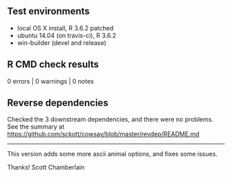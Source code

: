 ## Test environments

* local OS X install, R 3.6.2 patched
* ubuntu 14.04 (on travis-ci), R 3.6.2
* win-builder (devel and release)

## R CMD check results

0 errors | 0 warnings | 0 notes

## Reverse dependencies

Checked the 3 downstream dependencies, and there were no problems. See the summary at <https://github.com/sckott/cowsay/blob/master/revdep/README.md>

---

This version adds some more ascii animal options, and fixes some issues.

Thanks! 
Scott Chamberlain
